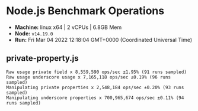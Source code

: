 # Node.js Benchmark Operations

* __Machine:__ linux x64 | 2 vCPUs | 6.8GB Mem
* __Node:__ `v14.19.0`
* __Run:__ Fri Mar 04 2022 12:18:04 GMT+0000 (Coordinated Universal Time)

## private-property.js
```
Raw usage private field x 8,559,590 ops/sec ±1.95% (91 runs sampled)
Raw usage underscore usage x 7,165,118 ops/sec ±0.19% (96 runs sampled)
Manipulating private properties x 2,548,184 ops/sec ±0.20% (93 runs sampled)
Manipulating underscore properties x 700,965,674 ops/sec ±0.11% (94 runs sampled)
```